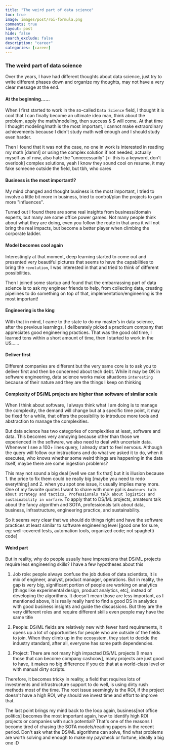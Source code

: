 ```yaml
---
title: "The weird part of data science"
toc: true
image: images/post/roi-formula.png
comments: true
layout: post
hide: false
search_exclude: false
description: "career"
categories: [career]
---
```


### The weird part of data science

Over the years, I have had different thoughts about data science, just try to write different phases down and organize my thoughts, may not have a very clear message at the end.

#### At the beginning......
When I first started to work in the so-called `Data Science` field, I thought it is cool that I can finally become an ultimate idea man, think about the problem, apply the math/modeling, then success & $ will come. At that time I thought modeling/math is the most important, I cannot make extraordinary achievements because I didn't study math well enough and I should study even harder.

Then I found that it was not the case, no one in work is interested in reading my math [damn!] or using the complex solution if not needed, actually myself as of now, also hate the "unnecessarily" [<- this is a keyword, don't overlook] complex solutions, yeah I know they sound cool on resume, it may fake someone outside the field, but tbh, who cares

#### Business is the most important!?
My mind changed and thought business is the most important, I tried to involve a little bit more in business, tried to control/plan the projects to gain more "influences".

Turned out I found there are some real insights from business/domain experts, but many are some office power games. Not many people think about what they are doing, even you follow the route in that area it will not bring the real impacts, but become a better player when climbing the corporate ladder.

#### Model becomes cool again
Interestingly at that moment, deep learning started to come out and presented very beautiful pictures that seems to have the capabilities to bring the `revolution`, I was interested in that and tried to think of different possibilities.

Then I joined some startup and found that the embarrassing part of data science is to ask my engineer friends to help, from collecting data, creating pipelines to do something on top of that, implementation/engineering is the most important!

#### Engineering is the king
With that in mind, I came to the state to do my master’s in data science, after the previous learnings, I deliberately picked a practicum company that appreciates good engineering practices. That was the good old time, I learned tons within a short amount of time, then I started to work in the US......

#### Deliver first
Different companies are different but the very same core is to ask you to deliver first and then be concerned about tech debt. While it may be OK in software engineering, data science works make situations `interesting` because of their nature and they are the things I keep on thinking

#### Complexity of DS/ML projects are higher than software of similar scale
When I think about software, I always think what I am doing is to manage the complexity, the demand will change but at a specific time point, it may be fixed for a while, that offers the possibility to introduce more tools and abstraction to manage the complexities.

But data science has two categories of complexities at least, software and data. This becomes very annoying because other than those we experienced in the software, we also need to deal with uncertain data. Whenever I see a 100+ lines query, I already start to feel nervous. Although the query will follow our instructions and do what we asked it to do, when it executes, who knows whether some weird things are happening in the data itself, maybe there are some ingestion problems?

This may not sound a big deal [well we can fix that] but it is illusion because 1. the price to fix them could be really big [maybe you need to redo everything] and 2. when you spot one issue, it usually implies many more. One of my favorite quotes I want to share with more ppl is `Amateurs talk about strategy and tactics. Professionals talk about logistics and sustainability in warfare`. To apply that to DS/ML projects, amateurs talk about the fancy algorithm and SOTA, professionals talk about data, business, infrastructure, engineering practice, and sustainability.

So it seems very clear that we should do things right and have the software practices at least similar to software engineering level [good one for sure, eg: well-covered tests, automation tools, organized code; not spaghetti code]

#### Weird part
But in reality, why do people usually have impressions that DS/ML projects require less engineering skills? I have a few hypotheses about this

1. Job role: people always confuse the job duties of data scientists, it is mix of engineer, analyst, product manager, operations. But in reality, the gap is very big, significant portion of people are working on analytics [things like experimental design, product analytics, etc], instead of developing the algorithms. It doesn't mean those are less important, as I mentioned above, it is really really hard to find a good DS in analytics with good business insights and guide the discussions. But they are the very different roles and require different skills even people may have the same title

2. People: DS/ML fields are relatively new with fewer hard requirements, it opens up a lot of opportunities for people who are outside of the fields to join. When they climb up in the ecosystem, they start to decide the industry standard, after all, everyone has some path dependencies.

3. Project: There are not many high impacted DS/ML projects [I mean those that can become company cashcow], many projects are just good to have, it makes no big difference if you do that at a world-class level or with manual dirty scripts.

Therefore, it becomes tricky in reality, a field that requires lots of investments and infrastructure support to do well, is using dirty rush methods most of the time. The root issue seemingly is the ROI, if the project doesn't have a high ROI, why should we invest time and effort to improve that.

The last point brings my mind back to the loop again, business[not office politics] becomes the most important again, how to identify high ROI projects or companies with such potential? That's one of the reasons I become tired of chasing the SOTA models/reading papers in the recent period. Don't ask what the DS/ML algorithms can solve, find what problems are worth solving and enough to make my paycheck or fortune, ideally a big one :D

